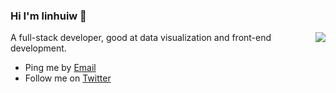 ### Hi I'm linhuiw 👋


<img align="right" src="https://github-readme-stats.vercel.app/api?username=linhuiw&show_icons=true&icon_color=0366d6&text_color=24292e&bg_color=ffffff&hide_title=true" />

A full-stack developer, good at data visualization and front-end development. 


- Ping me by [Email](mailto:solesnip@gmail.com)
- Follow me on [Twitter](https://twitter.com/linhuiww)

